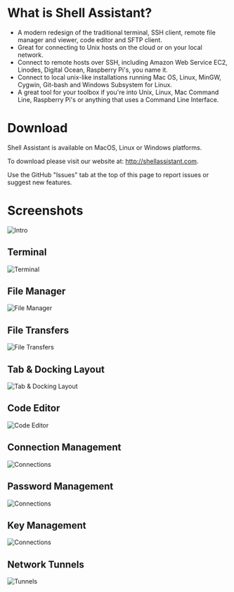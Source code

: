 What is Shell Assistant?
========================
- A modern redesign of the traditional terminal, SSH client, remote file manager and viewer, code editor and SFTP client.
- Great for connecting to Unix hosts on the cloud or on your local network.
- Connect to remote hosts over SSH, including Amazon Web Service EC2, Linodes, Digital Ocean, Raspberry Pi's, you name it.
- Connect to local unix-like installations running Mac OS, Linux, MinGW, Cygwin, Git-bash and Windows Subsystem for Linux.
- A great tool for your toolbox if you're into Unix, Linux, Mac Command Line, Raspberry Pi's or anything that uses a Command Line Interface.

Download
========
Shell Assistant is available on MacOS, Linux or Windows platforms.

To download please visit our website at: http://shellassistant.com.

Use the GitHub "Issues" tab at the top of this page to report issues or suggest new features.

Screenshots
===========
![Intro](/images/Intro.png "Intro")

Terminal
--------
![Terminal](/images/Terminal.png "Terminal")

File Manager
------------
![File Manager](/images/FileManager.png "File Manager")

File Transfers
--------------
![File Transfers](/images/FileTransfers.png "File Transfers")

Tab & Docking Layout
--------------------
![Tab & Docking Layout](/images/Workspaces.png "Tab & Docking Layout")

Code Editor
-----------
![Code Editor](/images/CodeEditor.png "Code Editor")

Connection Management
-----------
![Connections](/images/Connection.png "Connection Management")

Password Management
--------------
![Connections](/images/Password.png "Password Management")

Key Management
--------------
![Connections](/images/Keys.png "Key Management")

Network Tunnels
-------
![Tunnels](/images/Tunnels.png "Network Tunnels")

